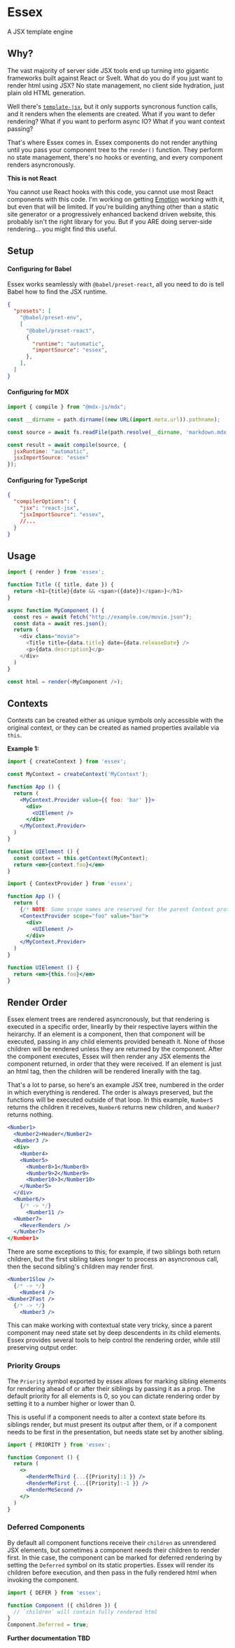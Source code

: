 Essex
===
A JSX template engine

## Why?

The vast majority of server side JSX tools end up turning into gigantic frameworks built against React or Svelt. What do you do if you just want to render html using JSX? No state management, no client side hydration, just plain old HTML generation.

Well there's [`template-jsx`](http://npm.im/template-jsx), but it only supports syncronous function calls, and it renders when the elements are created. What if you want to defer rendering? What if you want to perform async IO? What if you want context passing?

That's where Essex comes in. Essex components do not render anything until you pass your component tree to the `render()` function. They perform no state management, there's no hooks or eventing, and every component renders asyncronously.

**This is not React**

You cannot use React hooks with this code, you cannot use most React components with this code. I'm working on getting [Emotion](https://emotion.sh) working with it, but even that will be limited. If you're building anything other than a static site generator or a progressively enhanced backend driven website, this probably isn't the right library for you.  But if you ARE doing server-side rendering... you might find this useful.

## Setup

#### Configuring for Babel

Essex works seamlessly with `@babel/preset-react`, all you need to do is tell Babel how to find the JSX runtime.

```json
{
  "presets": [
    "@babel/preset-env",
    [
      "@babel/preset-react",
      {
        "runtime": "automatic",
        "importSource": "essex",
      },
    ],
  ]
}
```

#### Configuring for MDX

```js
import { compile } from "@mdx-js/mdx";

const __dirname = path.dirname((new URL(import.meta.url)).pathname);

const source = await fs.readFile(path.resolve(__dirname, 'markdown.mdx'));

const result = await compile(source, {
  jsxRuntime: "automatic",
  jsxImportSource: "essex"
});
```

#### Configuring for TypeScript

```json
{
  "compilerOptions": {
    "jsx": "react-jsx",
    "jsxImportSource": "essex",
    //...
  }
}
```


## Usage

```js
import { render } from 'essex';

function Title ({ title, date }) {
  return <h1>{title}{date && <span>({date})</span>}</h1>
}

async function MyComponent () {
  const res = await fetch("http://example.com/movie.json");
  const data = await res.json();
  return (
    <div class="movie">
      <Title title={data.title} date={data.releaseDate} />
      <p>{data.description}</p>
    </div>
  )
}

const html = render(<MyComponent />);
```

## Contexts

Contexts can be created either as unique symbols only accessible with the original context, or they can be created as named properties available via `this`.

**Example 1:**

```jsx
import { createContext } from 'essex';

const MyContext = createContext('MyContext');

function App () {
  return (
    <MyContext.Provider value={{ foo: 'bar' }}>
      <div>
        <UIElement />
      </div>
    </MyContext.Provider>
  )
}

function UIElement () {
  const context = this.getContext(MyContext);
  return <em>{context.foo}</em>
}
```

```jsx
import { ContextProvider } from 'essex';

function App () {
  return (
    {/* NOTE: Some scope names are reserved for the parent Context prototype. */}
    <ContextProvider scope="foo" value="bar">
      <div>
        <UIElement />
      </div>
    </MyContext.Provider>
  )
}

function UIElement () {
  return <em>{this.foo}</em>
}
```

## Render Order

Essex element trees are rendered asyncronously, but that rendering is executed in a specific order,
linearlly by their respective layers within the heirarchy. If an element is a component, then that
component will be executed, passing in any child elements provided beneath it. None of those children
will be rendered unless they are returned by the component. After the component executes, Essex will
then render any JSX elements the component returned, in order that they were received.
If an element is just an html tag, then the children will be rendered linerally with the tag.

That's a lot to parse, so here's an example JSX tree, numbered in the order in which everything is rendered. The order is always preserved, but the functions will be executed outside of that loop. In this example,
`Number5` returns the children it receives, `Number6` returns new children, and `Number7` returns nothing.

```jsx
<Number1>
  <Number2>Header</Number2>
  <Number3 />
  <div>
    <Number4>
    <Number5>
      <Number8>1</Number8>
      <Number9>2</Number9>
      <Number10>3</Number10>
    </Number5>
  </div>
  <Number6/>
    {/* -> */}
      <Number11 />
  <Number7>
    <NeverRenders />
  </Number7>
</Number1>
```

There are some exceptions to this; for example, if two siblings both return children, but the first
sibling takes longer to process an asyncronous call, then the second sibling's children may render first.

```jsx
<Number1Slow />
  {/* -> */}
    <Number4 />
<Number2Fast />
  {/* -> */}
    <Number3 />
```

This can make working with contextual state very tricky, since a parent component may need state set
by deep descendents in its child elements. Essex provides several tools to help control the rendering
order, while still preserving output order.

### Priority Groups

The `Priority` symbol exported by essex allows for marking sibling elements for rendering ahead of or after their siblings by passing it as a prop. The default priority for all elements is 0, so you can dictate rendering order by setting it to a number higher or lower than 0.

This is useful if a component needs to alter a context state before its siblings render, but must present its output after them, or if a component needs to be first in the presentation, but needs state set by another sibling.

```jsx
import { PRIORITY } from 'essex';

function Component () {
  return (
    <>
      <RenderMeThird {...{[Priority]:1 }} />
      <RenderMeFirst {...{[Priority]:-1 }} />
      <RenderMeSecond />
    </>
  )
}

```

### Deferred Components

By default all component functions receive their `children` as unrendered JSX elements, but sometimes a component needs their children to render first. In thie case, the component can be marked for deferred rendering by setting the `Deferred` symbol on its static properties. Essex will render its children before execution, and then pass in the fully rendered html when invoking the component.

```jsx
import { DEFER } from 'essex';

function Component ({ children }) {
  // `children` will contain fully rendered html
}
Component.Deferred = true;
```

**Further documentation TBD**